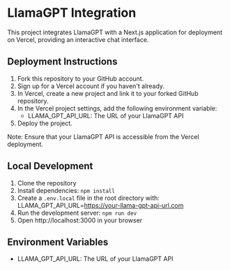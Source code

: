 # LlamaGPT Integration

This project integrates LlamaGPT with a Next.js application for deployment on Vercel, providing an interactive chat interface.

## Deployment Instructions

1. Fork this repository to your GitHub account.
2. Sign up for a Vercel account if you haven't already.
3. In Vercel, create a new project and link it to your forked GitHub repository.
4. In the Vercel project settings, add the following environment variable:
   - LLAMA_GPT_API_URL: The URL of your LlamaGPT API
5. Deploy the project.

Note: Ensure that your LlamaGPT API is accessible from the Vercel deployment.

## Local Development

1. Clone the repository
2. Install dependencies: `npm install`
3. Create a `.env.local` file in the root directory with:
   LLAMA_GPT_API_URL=https://your-llama-gpt-api-url.com
4. Run the development server: `npm run dev`
5. Open http://localhost:3000 in your browser

## Environment Variables

- LLAMA_GPT_API_URL: The URL of your LlamaGPT API
